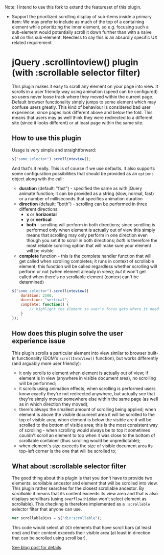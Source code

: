 Note: I intend to use this fork to extend the featureset of this plugin.

<ul>
<li>Support the prioritized scrolling display of sub-items inside a primary item: We may prefer to include as much of the top of a containing element while prioritizing the inner element, so e.g. focusing such a sub-element would potentially scroll it down further than with a naive call on this sub-element. Needless to say this is an absurdly specific UX related requirement

jQuery .scrollintoview() plugin (with :scrollable selector filter)
==
This plugin makes it easy to scroll any element on your page into view. It scrolls in a user friendly way using animation (speed can be configured) so users never loose track where they moved within the current page. Default browser functionality simply jumps to some element which may confuse users greatly. This kind of behaviour is considered bad user experience, since pages look different above and below the fold. This means that users may as well think they were redirected to a different site (since it looks different) or at least page within the same site.

How to use this plugin
--
Usage is very simple and straightforward:

```javascript
$("some_selector").scrollintoview();
```

And that's it really. This is of course if we use defaults. It also supports some configuration possibilities that should be provided as an `options` object along with the call:

* **duration** (default: "fast") - specified the same as with jQuery animate function; it can be provided as a string (slow, normal, fast) or a number of milliseconds that specifies animation duration
* **direction** (default: "both") - scrolling can be performed in three different directions:
    * **x** or **horizontal**
    * **y** or **vertical**
    * **both** - scrolling will perform in both directions; since scrolling is performed only when element is actually out of view this simply means that scrolling may only perform in one direction even though you set it to scroll in both directions; *both* is therefore the most reliable scrolling option that will make sure your element will be visible
* **complete** function - this is the complete handler function that will get called when scrolling completes; it runs in context of scrollable element; this function will be called regardless whether scrolling will perform or not (when element already in view); *but* it won't get called when there's no scrollable element (context can't be determined)

```javascript
$("some_selector").scrollintoview({
    duration: 2500,
    direction: "vertical",
    complete: function() {
        // highlight the element so user's focus gets where it needs to be
    }
});
```

How does this plugin solve the user experience issue
--
This plugin scrolls a particular element into view similar to browser built-in functionality (DOM's `scrollIntoView()` function), but works differently (and arguably more user friendly):

* it only scrolls to element when element is actually out of view; if element is in view (anywhere in visible document area), no scrolling will be performed;
* it scrolls using animation effects; when scrolling is performed users know exactly they're not redirected anywhere, but actually see that they're simply moved somewhere else within the same page (as well as in which direction they moved);
* there's always the smallest amount of scrolling being applied; when element is above the visible document area it will be scrolled to the top of visible area; when element is below the visible are it will be scrolled to the bottom of visible area; this is the most consistent way of scrolling - when scrolling would always be to top it sometimes couldn't scroll an element to top when it was close to the bottom of scrollable container (thus scrolling would be unpredictable);
* when element's size exceeds the size of visible document area its top-left corner is the one that will be scrolled to;

What about :scrollable selector filter
--
The good thing about this plugin is that you don't have to provide two elements: scrollable ancestor and element that will be scrolled into view. This plugin rather searches for the closest scrollable ancestor. By *scrollable* it means that its content exceeds its view area and that is also displays scrollbars (using `overflow:hidden` won't select element as scrollable). This checking is therefore implemented as a `:scrollable` selector filter that anyone can use.

```javascript
var scrollableDivs = $("div:scrollable");
```

This code would select all `DIV` elements that have scroll bars (at least one) and their content exceeds their visible area (at least in direction that can be scrolled using scroll bar).

[See blog post for details](http://erraticdev.blogspot.com/2011/02/jquery-scroll-into-view-plugin-with.html).
